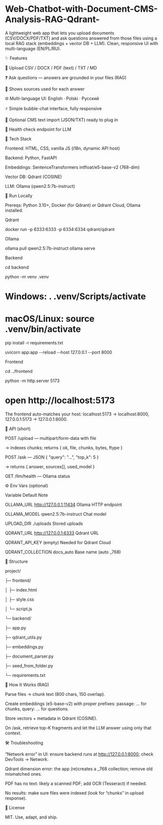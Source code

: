 # Web-Chatbot-with-Document-CMS-Analysis-RAG-Qdrant-
A lightweight web app that lets you upload documents (CSV/DOCX/PDF/TXT) and ask questions answered from those files using a local RAG stack (embeddings + vector DB + LLM). Clean, responsive UI with multi-language (EN/PL/RU).


✨ Features

📁 Upload CSV / DOCX / PDF (text) / TXT / MD

❓ Ask questions — answers are grounded in your files (RAG)

🧷 Shows sources used for each answer

🌐 Multi-language UI: English · Polski · Русский

⚡ Simple bubble-chat interface, fully responsive

🧩 Optional CMS text import (JSON/TXT) ready to plug in

🧪 Health check endpoint for LLM


🧠 Tech Stack

Frontend: HTML, CSS, vanilla JS (i18n, dynamic API host)

Backend: Python, FastAPI

Embeddings: SentenceTransformers intfloat/e5-base-v2 (768-dim)

Vector DB: Qdrant (COSINE)

LLM: Ollama (qwen2.5:7b-instruct)


🚀 Run Locally

Prereqs: Python 3.10+, Docker (for Qdrant) or Qdrant Cloud, Ollama installed.

Qdrant

docker run -p 6333:6333 -p 6334:6334 qdrant/qdrant


Ollama

ollama pull qwen2.5:7b-instruct
ollama serve


Backend

cd backend

python -m venv .venv

# Windows: . .venv/Scripts/activate

# macOS/Linux: source .venv/bin/activate

pip install -r requirements.txt

uvicorn app:app --reload --host 127.0.0.1 --port 8000


Frontend

cd ../frontend

python -m http.server 5173

# open http://localhost:5173


The frontend auto-matches your host: localhost:5173 → localhost:8000, 127.0.0.1:5173 → 127.0.0.1:8000.


🔌 API (short)

POST /upload — multipart/form-data with file

→ indexes chunks; returns { ok, file, chunks, bytes, ftype }


POST /ask — JSON { "query": "...", "top_k": 5 }

→ returns { answer, sources[], used_model }

GET /llm/health — Ollama status


⚙️ Env Vars (optional)

Variable	Default	Note

OLLAMA_URL	http://127.0.0.1:11434	Ollama HTTP endpoint

OLLAMA_MODEL	qwen2.5:7b-instruct	Chat model

UPLOAD_DIR	./uploads	Stored uploads

QDRANT_URL	http://127.0.0.1:6333	Qdrant URL

QDRANT_API_KEY	(empty)	Needed for Qdrant Cloud

QDRANT_COLLECTION	docs_auto	Base name (auto _768)


📂 Structure

project/

├─ frontend/

│  ├─ index.html

│  ├─ style.css

│  └─ script.js

└─ backend/

   ├─ app.py
   
   ├─ qdrant_utils.py
   
   ├─ embeddings.py
   
   ├─ document_parser.py

   ├─ seed_from_folder.py
   
   └─ requirements.txt

🧩 How It Works (RAG)

Parse files → chunk text (800 chars, 150 overlap).

Create embeddings (e5-base-v2) with proper prefixes:
passage: … for chunks, query: … for questions.

Store vectors + metadata in Qdrant (COSINE).

On /ask, retrieve top-K fragments and let the LLM answer using only that context.

🛠 Troubleshooting

“Network error” in UI: ensure backend runs at http://127.0.0.1:8000; check DevTools → Network.

Qdrant dimension error: the app (re)creates a _768 collection; remove old mismatched ones.

PDF has no text: likely a scanned PDF; add OCR (Tesseract) if needed.

No results: make sure files were indexed (look for “chunks” in upload response).

📜 License

MIT. Use, adapt, and ship.

